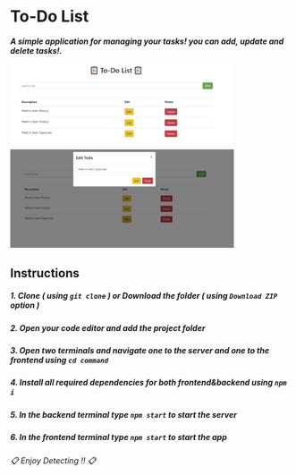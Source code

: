 # To-Do List

***A simple application for managing your tasks! you can add, update and delete tasks!.***

<img src="./images/1.PNG" width=400>
<img src="./images/2.PNG" width=400>

## Instructions
##### 1. Clone ***( using `git clone` )*** or Download the folder ***( using ***`Download ZIP`*** option )*** #####
##### 2. Open your code editor and add the project folder #####
##### 3. Open two terminals and navigate one to the server and one to the frontend using ***`cd command`*** #####
##### 4. Install all required dependencies for both frontend&backend using ***`npm i`*** #####
##### 5. In the backend terminal type ***`npm start`*** to start the server #####
##### 6. In the frontend terminal type ***`npm start`*** to start the app #####

###### 📋 *Enjoy Detecting !!* 📋 ######

